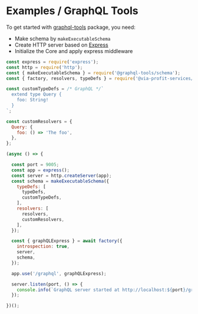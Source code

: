 # Examples / GraphQL Tools

To get started with [graphql-tools](https://github.com/ardatan/graphql-tools) package, you need:

 - Make schema by `makeExecutableSchema`
 - Create HTTP server based on [Express](https://github.com/expressjs/express)
 - Initialize the Core and apply express middleware

```js
const express = require('express');
const http = require('http');
const { makeExecutableSchema } = require('@graphql-tools/schema');
const { factory, resolvers, typeDefs } = require('@via-profit-services/core');

const customTypeDefs = /* GraphQL */`
  extend type Query {
    foo: String!
  }
`;

const customResolvers = {
  Query: {
    foo: () => 'The foo',
  },
};

(async () => {

  const port = 9005;
  const app = express();
  const server = http.createServer(app);
  const schema = makeExecutableSchema({
    typeDefs: [
      typeDefs,
      customTypeDefs,
    ],
    resolvers: [
      resolvers,
      customResolvers,
    ],
  });

  const { graphQLExpress } = await factory({
    introspection: true,
    server,
    schema,
  });

  app.use('/graphql', graphQLExpress);

  server.listen(port, () => {
    console.info(`GraphQL server started at http://localhost:${port}/graphql`);
  });

})();

```